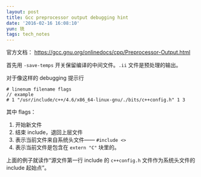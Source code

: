 ```yaml
---
layout: post
title: Gcc preprocessor output debugging hint
date: '2016-02-16 16:08:10'
yun: 铣
tags: tech_notes
---
```


官方文档： https://gcc.gnu.org/onlinedocs/cpp/Preprocessor-Output.html

首先用 `-save-temps` 开关保留编译的中间文件。`.ii` 文件是预处理的输出。

对于像这样的 debugging 提示行
```
# linenum filename flags
// example
# 1 "/usr/include/c++/4.6/x86_64-linux-gnu/./bits/c++config.h" 1 3
```

其中 flags：

1. 开始新文件
2. 结束 include，退回上层文件
3. 表示当前文件来自系统头文件—— `#include <>`
4. 表示当前文件是包含在 `extern "C"` 块里的。

上面的例子就读作“源文件第一行 include 的 `c++config.h` 文件作为系统头文件的 include 起始点”。
